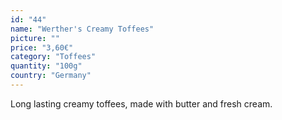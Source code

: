 ```yaml
---
id: "44"
name: "Werther's Creamy Toffees"
picture: ""
price: "3,60€"
category: "Toffees"
quantity: "100g"
country: "Germany"
---
```

Long lasting creamy toffees, made with butter and fresh cream.